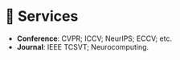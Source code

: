 # 👥 Services
- **Conference**: CVPR; ICCV; NeurIPS; ECCV; etc.
- **Journal**: IEEE TCSVT; Neurocomputing.